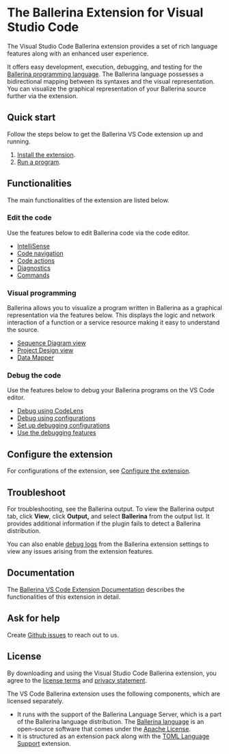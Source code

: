 # The Ballerina Extension for Visual Studio Code

The Visual Studio Code Ballerina extension provides a set of rich language features along with an enhanced user experience. 

It offers easy development, execution, debugging, and testing for the [Ballerina programming language](https://ballerina.io/). The Ballerina language possesses a bidirectional mapping between its syntaxes and the visual representation. You can visualize the graphical representation of your Ballerina source further via the extension.

## Quick start

Follow the steps below to get the Ballerina VS Code extension up and running.

1. [Install the extension](https://wso2.com/ballerina/vscode/docs/get-started/install-the-extension/).
2. [Run a program](https://wso2.com/ballerina/vscode/docs/get-started/run-a-program/).

## Functionalities

The main functionalities of the extension are listed below.

### Edit the code

Use the features below to edit Ballerina code via the code editor.

- [IntelliSense](https://wso2.com/ballerina/vscode/docs/edit-the-code/intellisense/)
- [Code navigation](https://wso2.com/ballerina/vscode/docs/edit-the-code/code-navigation/)
- [Code actions](https://wso2.com/ballerina/vscode/docs/edit-the-code/code-actions/)
- [Diagnostics](https://wso2.com/ballerina/vscode/docs/edit-the-code/diagnostics/)
- [Commands](https://wso2.com/ballerina/vscode/docs/edit-the-code/commands/)

### Visual programming

Ballerina allows you to visualize a program written in Ballerina as a graphical representation via the features below. This displays the logic and network interaction of a function or a service resource making it easy to understand the source. 

- [Sequence Diagram view](https://wso2.com/ballerina/vscode/docs/visual-programming/sequence-diagram-view/)
- [Project Design view](https://wso2.com/ballerina/vscode/docs/visual-programming/project-design-view/)
- [Data Mapper](https://wso2.com/ballerina/vscode/docs/visual-programming/data-mapper/)

### Debug the code

Use the features below to debug your Ballerina programs on the VS Code editor.

- [Debug using CodeLens](https://wso2.com/ballerina/vscode/docs/debug-the-code/#debug-using-codelens)
- [Debug using configurations](https://wso2.com/ballerina/vscode/docs/debug-the-code/#debug-using-configurations)
- [Set up debugging configurations](https://wso2.com/ballerina/vscode/docs/debug-the-code/#set-up-debugging-configurations)
- [Use the debugging features](https://wso2.com/ballerina/vscode/docs/debug-the-code/#use-the-debugging-features)

## Configure the extension

For configurations of the extension, see [Configure the extension](https://wso2.com/ballerina/vscode/docs/configure-the-extension/).

## Troubleshoot

For troubleshooting, see the Ballerina output. To view the Ballerina output tab, click **View**, click **Output,** and select **Ballerina** from the output list. It provides additional information if the plugin fails to detect a Ballerina distribution.  

You can also enable [debug logs](https://wso2.com/ballerina/vscode/docs/configure-the-extension/#advanced-configurations) from the Ballerina extension settings to view any issues arising from the extension features.

## Documentation

The [Ballerina VS Code Extension Documentation](https://wso2.com/ballerina/vscode/docs/) describes the functionalities of this extension in detail.

## Ask for help

Create [Github issues](https://github.com/wso2/ballerina-plugin-vscode/issues) to reach out to us.

## License

By downloading and using the Visual Studio Code Ballerina extension, you agree to the [license terms](https://wso2.com/licenses/ballerina-vscode-plugin-2021-05-25/) and [privacy statement](https://wso2.com/privacy-policy).

The VS Code Ballerina extension uses the following components, which are licensed separately.

- It runs with the support of the Ballerina Language Server, which is a part of the Ballerina language distribution. The [Ballerina language](https://ballerina.io/) is an open-source software that comes under the [Apache License](https://www.apache.org/licenses/LICENSE-2.0).
- It is structured as an extension pack along with the [TOML Language Support](https://marketplace.visualstudio.com/items?itemName=be5invis.toml) extension.
